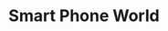 ---
title: "Smart Phone World"
url: /santiago-de-los-caballeros/smart-phone-world/
shop: teléfono móvil
---